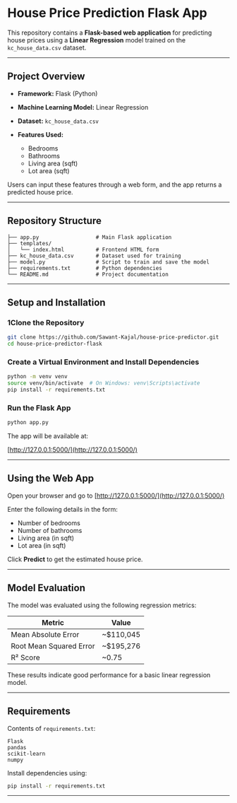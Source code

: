 # House Price Prediction Flask App

This repository contains a **Flask-based web application** for predicting house prices using a **Linear Regression** model trained on the `kc_house_data.csv` dataset.

---

## Project Overview

* **Framework:** Flask (Python)
* **Machine Learning Model:** Linear Regression
* **Dataset:** `kc_house_data.csv`
* **Features Used:**

  * Bedrooms
  * Bathrooms
  * Living area (sqft)
  * Lot area (sqft)

Users can input these features through a web form, and the app returns a predicted house price.

---

## Repository Structure

```
├── app.py                  # Main Flask application
├── templates/
│   └── index.html          # Frontend HTML form
├── kc_house_data.csv       # Dataset used for training
├── model.py                # Script to train and save the model
├── requirements.txt        # Python dependencies
└── README.md               # Project documentation
```

---

## Setup and Installation

### 1Clone the Repository

```bash
git clone https://github.com/Sawant-Kajal/house-price-predictor.git
cd house-price-predictor-flask
```

### Create a Virtual Environment and Install Dependencies

```bash
python -m venv venv
source venv/bin/activate  # On Windows: venv\Scripts\activate
pip install -r requirements.txt
```

### Run the Flask App

```bash
python app.py
```

The app will be available at:

[http://127.0.0.1:5000/](http://127.0.0.1:5000/)

---

## Using the Web App

Open your browser and go to [http://127.0.0.1:5000/](http://127.0.0.1:5000/)

Enter the following details in the form:

* Number of bedrooms
* Number of bathrooms
* Living area (in sqft)
* Lot area (in sqft)

Click **Predict** to get the estimated house price.

---

## Model Evaluation

The model was evaluated using the following regression metrics:

| Metric                  | Value       |
| ----------------------- | ----------- |
| Mean Absolute Error     | \~\$110,045 |
| Root Mean Squared Error | \~\$195,276 |
| R² Score                | \~0.75      |

These results indicate good performance for a basic linear regression model.

---

## Requirements

Contents of `requirements.txt`:

```
Flask
pandas
scikit-learn
numpy
```

Install dependencies using:

```bash
pip install -r requirements.txt
```
---

